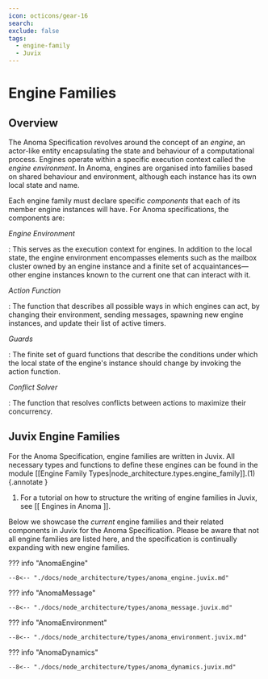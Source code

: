 ```yaml
---
icon: octicons/gear-16
search:
exclude: false
tags:
  - engine-family
  - Juvix
---
```


# Engine Families

## Overview

The Anoma Specification revolves around the concept of an _engine_, an
actor-like entity encapsulating the state and behaviour of a computational
process. Engines operate within a specific execution context called the _engine
environment_. In Anoma, engines are organised into families based on shared
behaviour and environment, although each instance has its own local state and
name.

Each engine family must declare specific _components_ that each of its member
engine instances will have. For Anoma specifications, the components are:

*Engine Environment*

:   This serves as the execution context for engines. In addition to the local
    state, the engine environment encompasses elements such as the mailbox
    cluster owned by an engine instance and a finite set of acquaintances—other
    engine instances known to the current one that can interact with it.

*Action Function*

:   The function that describes all possible ways in which engines can act, by
    changing their environment, sending messages, spawning new engine instances,
    and update their list of active timers.

*Guards*

:   The finite set of guard functions that describe the conditions under which
    the local state of the engine's instance should change by invoking the action
    function.

*Conflict Solver*

:   The function that resolves conflicts between actions to maximize their
    concurrency.

## Juvix Engine Families

For the Anoma Specification, engine families are written in Juvix. All necessary
types and functions to define these engines can be found in the module
[[Engine Family Types|node_architecture.types.engine_family]].(1)
{.annotate }

  1.  For a tutorial on how to structure the writing of engine families in
      Juvix, see [[ Engines in Anoma ]].

Below we showcase the _current_ engine families and their related components in
Juvix for the Anoma Specification. Please be aware that not all engine families
are listed here, and the specification is continually expanding with new engine
families.


??? info "AnomaEngine"

    --8<-- "./docs/node_architecture/types/anoma_engine.juvix.md"

??? info "AnomaMessage"

    --8<-- "./docs/node_architecture/types/anoma_message.juvix.md"

??? info "AnomaEnvironment"

    --8<-- "./docs/node_architecture/types/anoma_environment.juvix.md"

??? info "AnomaDynamics"

    --8<-- "./docs/node_architecture/types/anoma_dynamics.juvix.md"

